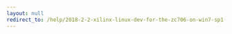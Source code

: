 ```yaml
---
layout: null
redirect_to: /help/2018-2-2-xilinx-linux-dev-for-the-zc706-on-win7-sp1-via-virtualbox-6-0-10/
---
```

